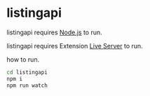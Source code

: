 # listingapi

listingapi requires [Node.js](https://nodejs.org/) to run.

listingapi requires Extension [Live Server](https://marketplace.visualstudio.com/items?itemName=ritwickdey.LiveServer) to run.

how to run.

```sh
cd listingapi
npm i
npm run watch
```
